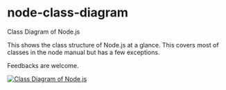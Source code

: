 node-class-diagram
==================

Class Diagram of Node.js

This shows the class structure of Node.js at a glance.
This covers most of classes in the node manual but has a few exceptions.

Feedbacks are welcome.

[![Class Diagram of Node.js](http://html5.ohtsu.org/node-class-diagram/node-class-diagram.png)](https://github.com/shigeki/node-class-diagram/blob/master/node-class-diagram.png)

